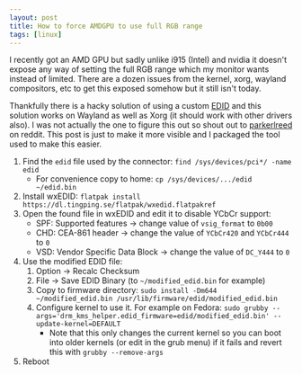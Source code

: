 ```yaml
---
layout: post
title: How to force AMDGPU to use full RGB range
tags: [linux]
---
```


I recently got an AMD GPU but sadly unlike i915 (Intel) and nvidia it doesn't expose any way of setting the full RGB range which my monitor wants instead of limited. There are a dozen issues from the kernel, xorg, wayland compositors, etc to get this exposed somehow but
it still isn't today.

Thankfully there is a hacky solution of using a custom [EDID](https://en.wikipedia.org/wiki/Extended_Display_Identification_Data) and this solution works on Wayland as well as Xorg (it should work with other drivers also). I was not actually the one to figure this out so shout out to [parkerlreed](https://www.reddit.com/r/AMDHelp/comments/5e966r/ycbcr444_pixel_format_amdgpupro/) on reddit. This post is just to make it more visible and I packaged the tool used to make this easier.

1. Find the `edid` file used by the connector: `find /sys/devices/pci*/ -name edid`
    - For convenience copy to home: `cp /sys/devices/.../edid ~/edid.bin`
2. Install wxEDID: `flatpak install https://dl.tingping.se/flatpak/wxedid.flatpakref`
3. Open the found file in wxEDID and edit it to disable YCbCr support:
    - SPF: Supported features -> change value of `vsig_format` to `0b00`
    - CHD: CEA-861 header -> change the value of `YCbCr420` and `YCbCr444` to `0`
    - VSD: Vendor Specific Data Block -> change the value of `DC_Y444` to `0`
4. Use the modified EDID file:
    1. Option -> Recalc Checksum
    2. File -> Save EDID Binary (to `~/modified_edid.bin` for example)
    3. Copy to firmware directory: `sudo install -Dm644 ~/modified_edid.bin /usr/lib/firmware/edid/modified_edid.bin`
    4. Configure kernel to use it. For example on Fedora: `sudo grubby --args='drm_kms_helper.edid_firmware=edid/modified_edid.bin' --update-kernel=DEFAULT`
        - Note that this only changes the current kernel so you can boot into older kernels (or edit in the grub menu) if it fails and revert this with `grubby --remove-args`
  5. Reboot
